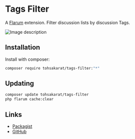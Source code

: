 # Tags Filter

A [Flarum](http://flarum.org) extension. Filter discussion lists by discussion Tags.
 
![Image description](/assets/files/2022-08-14/1660436657-595773-image.png) 


## Installation

Install with composer:

```sh
composer require tohsakarat/tags-filter:"*"
```

## Updating

```sh
composer update tohsakarat/tags-filter
php flarum cache:clear
```

## Links

- [Packagist](https://packagist.org/packages/tohsakarat/tags-filter)
- [GitHub](https://github.com/tohsakrat/flarum-tags-filter/)
